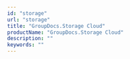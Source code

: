 ```yaml
---
id: "storage"
url: "storage"
title: "GroupDocs.Storage Cloud"
productName: "GroupDocs.Storage Cloud"
description: ""
keywords: ""
---
```


